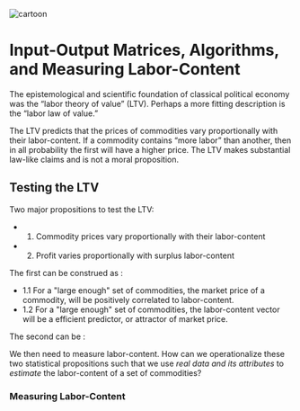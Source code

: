 
![cartoon](https://cosmonaut.blog/wp-content/uploads/2019/04/1_84gwuVnrs6wdiu8yL_o5UA.jpeg)

# Input-Output Matrices, Algorithms, and Measuring Labor-Content 

The epistemological and scientific foundation of classical political economy was the “labor theory of value” (LTV). Perhaps a more fitting description is the “labor law of value.”

The LTV predicts that the prices of commodities vary proportionally with their labor-content. If a commodity contains “more labor” than another, then in all probability the first will have a higher price. The LTV makes substantial law-like claims and is not a moral proposition.

## Testing the LTV

Two major propositions to test the LTV: 

- 1. Commodity prices vary proportionally with their labor-content
- 2. Profit varies proportionally with surplus labor-content

The first can be construed as : 

- 1.1 For a "large enough" set of commodities, the market price of a commodity, will be positively correlated to labor-content.
- 1.2 For a "large enough" set of commodities, the labor-content vector will be a efficient predictor, or attractor of market price. 

The second can be :

We then need to measure labor-content. How can we operationalize these two statistical propositions such that we use *real data and its attributes* to *estimate* the labor-content of a set of commodities? 

### Measuring Labor-Content 

